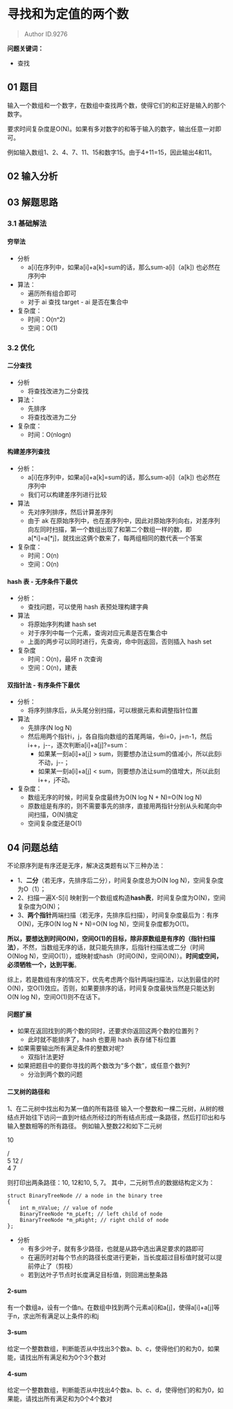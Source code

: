 # 寻找和为定值的两个数
> Author ID.9276 

**问题关键词：**

- 查找

## 01 题目

输入一个数组和一个数字，在数组中查找两个数，使得它们的和正好是输入的那个数字。

要求时间复杂度是O(N)。如果有多对数字的和等于输入的数字，输出任意一对即可。

例如输入数组1、2、4、7、11、15和数字15。由于4+11=15，因此输出4和11。

## 02 输入分析



## 03 解题思路

### 3.1 基础解法

#### 穷举法

- 分析
  - a[i]在序列中，如果a[i]+a[k]=sum的话，那么sum-a[i]（a[k]) 也必然在序列中
- 算法：
  - 遍历所有组合即可
  - 对于 ai 查找 target - ai 是否在集合中
- 复杂度：
  - 时间：O(n^2)
  - 空间：O(1)

### 3.2 优化

#### 二分查找

- 分析
  - 将查找改进为二分查找
- 算法：
  - 先排序
  - 将查找改进为二分
- 复杂度：
  - 时间：O(nlogn)

#### 构建差序列查找

- 分析：
  - a[i]在序列中，如果a[i]+a[k]=sum的话，那么sum-a[i]（a[k]) 也必然在序列中
  - 我们可以构建差序列进行比较
- 算法
  - 先对序列排序，然后计算差序列
  - 由于 ak 在原始序列中，也在差序列中，因此对原始序列向右，对差序列向左同时扫描，第一个数组出现了和第二个数组一样的数，即a[*i]=a[*j]，就找出这俩个数来了，每两组相同的数代表一个答案
- 复杂度：
  - 时间：O(n)
  - 空间：O(n)

#### hash 表 - 无序条件下最优

- 分析：
  - 查找问题，可以使用 hash 表预处理构建字典
- 算法
  - 将原始序列构建 hash set
  - 对于序列中每一个元素，查询对应元素是否在集合中
  - 上面的两步可以同时进行，先查询，命中则返回，否则插入 hash set
- 复杂度
  - 时间：O(n)，最坏 n 次查询
  - 空间：O(n)，建表

#### 双指针法 - 有序条件下最优

- 分析：
  - 将序列排序后，从头尾分别扫描，可以根据元素和调整指针位置
- 算法
  - 先排序(N log N)
  - 然后用两个指针i，j，各自指向数组的首尾两端，令i=0，j=n-1，然后i++，j--，逐次判断a[i]+a[j]?=sum：
    - 如果某一刻a[i]+a[j] > sum，则要想办法让sum的值减小，所以此刻i不动，j--；
    - 如果某一刻a[i]+a[j] < sum，则要想办法让sum的值增大，所以此刻i++，j不动。
- 复杂度：
  - 数组无序的时候，时间复杂度最终为O(N log N + N)=O(N log N)
  - 原数组是有序的，则不需要事先的排序，直接用两指针分别从头和尾向中间扫描，O(N)搞定
  - 空间复杂度还是O(1)

## 04 问题总结

不论原序列是有序还是无序，解决这类题有以下三种办法：

- 1、**二分**（若无序，先排序后二分），时间复杂度总为O(N log N)，空间复杂度为O（1）；
- 2、扫描一遍X-S[i] 映射到一个数组或构造**hash表**，时间复杂度为O(N)，空间复杂度为O(N)；
- 3、**两个指针**两端扫描（若无序，先排序后扫描），时间复杂度最后为：有序O(N)，无序O(N log N + N)=O(N log N)，空间复杂度都为O(1)。

**所以，要想达到时间O(N)，空间O(1)的目标，除非原数组是有序的（指针扫描法）**，不然，当数组无序的话，就只能先排序，后指针扫描法或二分（时间 O(Nlog N)，空间O(1)），或映射或hash（时间O(N)，空间O(N)）。**时间或空间，必须牺牲一个，达到平衡**。

综上，若是数组有序的情况下，优先考虑两个指针两端扫描法，以达到最佳的时O(N)，空O(1)效应。否则，如果要排序的话，时间复杂度最快当然是只能达到O(N log N)，空间O(1)则不在话下。

#### 问题扩展

- 如果在返回找到的两个数的同时，还要求你返回这两个数的位置列？
  - 此时就不能排序了，hash 也要用 hash 表存储下标位置
- 如果需要输出所有满足条件的整数对呢?
  - 双指针法更好
- 如果把题目中的要你寻找的两个数改为“多个数”，或任意个数列?
  - 分治到两个数的问题

#### 二叉树的路径和

1、在二元树中找出和为某一值的所有路径 输入一个整数和一棵二元树，从树的根结点开始往下访问一直到叶结点所经过的所有结点形成一条路径，然后打印出和与输入整数相等的所有路径。 例如输入整数22和如下二元树

10  

/ \
5 12
/ \
4 7

则打印出两条路径：10, 12和10, 5, 7。 其中，二元树节点的数据结构定义为：

```
struct BinaryTreeNode // a node in the binary tree
{
    int m_nValue; // value of node
    BinaryTreeNode *m_pLeft; // left child of node
    BinaryTreeNode *m_pRight; // right child of node
};
```

- 分析
  - 有多少叶子，就有多少路径，也就是从路中选出满足要求的路即可
  - 在遍历时对每个节点的路径长度进行更新，当长度超过目标值时就可以提前停止了（剪枝）
  - 若到达叶子节点时长度满足目标值，则回溯出整条路

#### 2-sum 

有一个数组a，设有一个值n。在数组中找到两个元素a[i]和a[j]，使得a[i]+a[j]等于n，求出所有满足以上条件的i和j

#### 3-sum

给定一个整数数组，判断能否从中找出3个数a、b、c，使得他们的和为0，如果能，请找出所有满足和为0个3个数对

#### 4-sum

给定一个整数数组，判断能否从中找出4个数a、b、c、d，使得他们的和为0，如果能，请找出所有满足和为0个4个数对
